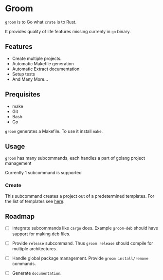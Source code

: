 # Groom

`groom` is to Go what `crate` is to Rust.

It provides quality of life features missing currenly in `go` binary.

## Features

- Create multiple projects.
- Automatic Makefile generation
- Automatic Extract documentation
- Setup tests
- And Many More...

## Prequisites
- make
- Git 
- Bash
- Go

`groom` generates a Makefile. To use it install `make`.

## Usage

`groom` has many subcommands, each handles a part of golang project management

Currently 1 subcommand is supported

### Create

This subcommand creates a project out of a predetermined templates.
For the list of templates see [here]().


## Roadmap

- [ ] Integrate subcommands like `cargo` does. Example `groom-deb` should have support for making deb files.
- [ ] Provide `release` subcommand. Thus `groom release` should compile for multiple architectures.
- [ ] Handle global package management. Provide `groom install/remove` commands.
- [ ] Generate `documentation`.

